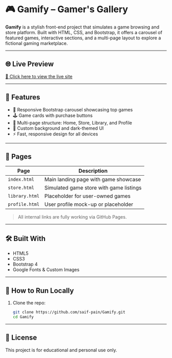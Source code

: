 # 🎮 Gamify – Gamer's Gallery

**Gamify** is a stylish front-end project that simulates a game browsing and store platform. Built with HTML, CSS, and Bootstrap, it offers a carousel of featured games, interactive sections, and a multi-page layout to explore a fictional gaming marketplace.

---

## 🌐 Live Preview

[🔗 Click here to view the live site](https://saif-pain.github.io/Gamify/)

---

## 🚀 Features

- 🎠 Responsive Bootstrap carousel showcasing top games
- 🕹️ Game cards with purchase buttons
- 📁 Multi-page structure: Home, Store, Library, and Profile
- 🎨 Custom background and dark-themed UI
- ⚡ Fast, responsive design for all devices

---

## 📄 Pages

| Page           | Description                              |
|----------------|------------------------------------------|
| `index.html`   | Main landing page with game showcase     |
| `store.html`   | Simulated game store with game listings  |
| `library.html` | Placeholder for user-owned games         |
| `profile.html` | User profile mock-up or placeholder      |

> All internal links are fully working via GitHub Pages.

---

## 🛠️ Built With

- HTML5
- CSS3
- Bootstrap 4
- Google Fonts & Custom Images

---

## 🧠 How to Run Locally

1. Clone the repo:
   ```bash
   git clone https://github.com/saif-pain/Gamify.git
   cd Gamify

---

## 📃 License

This project is for educational and personal use only.
